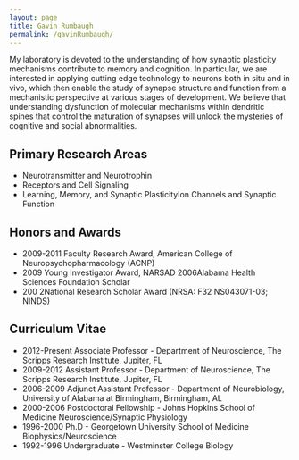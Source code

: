 ```yaml
---
layout: page
title: Gavin Rumbaugh
permalink: /gavinRumbaugh/
---
```


My laboratory is devoted to the understanding of how synaptic plasticity mechanisms contribute to memory and cognition. In particular, we are interested in applying cutting edge technology to neurons both in situ and in vivo, which then enable the study of synapse structure and function from a mechanistic perspective at various stages of development. We believe that understanding dysfunction of molecular mechanisms within dendritic spines that control the maturation of synapses will unlock the mysteries of cognitive and social abnormalities.

## Primary Research Areas
* Neurotransmitter and Neurotrophin
* Receptors and Cell Signaling
* Learning, Memory, and Synaptic PlasticityIon Channels and Synaptic Function

## Honors and Awards
* 2009-2011 Faculty Research Award, American College of Neuropsychopharmacology (ACNP) 
* 2009 Young Investigator Award, NARSAD 2006Alabama Health Sciences Foundation Scholar
* 200 2National Research Scholar Award (NRSA: F32 NS043071-03; NINDS)

## Curriculum Vitae

* 2012-Present	Associate Professor - Department of Neuroscience, The Scripps Research Institute, Jupiter, FL
* 2009-2012		Assistant Professor - Department of Neuroscience, The Scripps Research Institute, Jupiter, FL
* 2006-2009		Adjunct Assistant Professor - Department of Neurobiology, University of Alabama at Birmingham, Birmingham, AL
* 2000-2006		Postdoctoral Fellowship - Johns Hopkins School of Medicine Neuroscience/Synaptic Physiology
* 1996-2000		Ph.D - Georgetown University School of Medicine Biophysics/Neuroscience
* 1992-1996		Undergraduate - Westminster College Biology
